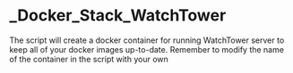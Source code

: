 # _Docker_Stack_WatchTower

The script will create a docker container for running WatchTower server to keep all of your docker images up-to-date.
Remember to modify the name of the container in the script with your own
